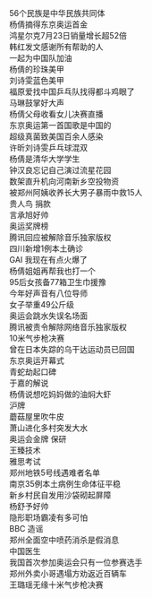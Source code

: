 56个民族是中华民族共同体  
杨倩摘得东京奥运首金  
鸿星尔克7月23日销量增长超52倍  
韩红发文感谢所有帮助的人  
一起为中国队加油  
杨倩的珍珠美甲  
刘诗雯蓝色美甲  
福原爱找中国乒乓队找得都斗鸡眼了  
马琳鼓掌好大声  
杨倩父母收看女儿决赛直播  
东京奥运第一首国歌是中国的  
超级真菌致美国百余人感染  
许昕刘诗雯乒乓球混双  
杨倩是清华大学学生  
钟汉良忘记自己演过流星花园  
数架直升机向河南新乡空投物资  
被郑州阿姨收养长大男子暴雨中救15人  
贵人鸟 捐款  
言承旭好帅  
奥运奖牌榜  
腾讯回应被解除音乐独家版权  
四川新增1例本土确诊  
GAI 我现在有点火爆了  
杨倩姐姐再帮我也打一个  
95后女孩备77箱卫生巾援豫  
今年好声音有八位导师  
女子举重49公斤级  
奥运会跳水失误名场面  
腾讯被责令解除网络音乐独家版权  
10米气步枪决赛  
曾在日本失踪的乌干达运动员已回国  
东京奥运开幕式  
青蛇劫起口碑  
于嘉的解说  
杨倩说想吃妈妈做的油焖大虾  
沪牌  
蘑菇屋里吹牛皮  
萧山进化多村突发大水  
奥运会金牌 保研  
王臻技术  
雅思考试  
郑州地铁5号线遇难者名单  
南京35例本土病例生命体征平稳  
新乡村民自发用沙袋砌起屏障  
杨舒予好帅  
隐形职场霸凌有多可怕  
BBC 造谣  
郑州全面空中喷药消杀是假消息  
中国医生  
我国首次参加奥运会只有一位参赛选手  
郑州外卖小哥遇塌方劝返近百辆车  
王璐瑶无缘十米气步枪决赛  
